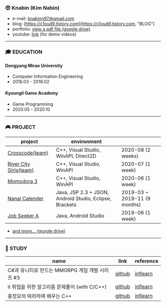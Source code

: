 
### 😎 Knabin (Kim Nabin)
* e-mail: <knabinn97@gmail.com>
* blog: [https://c1oud9.tistory.com](https://c1oud9.tistory.com, "BLOG")
* portfolio: [view a pdf file (google drive)](https://drive.google.com/file/d/1AwVqMkkopVRMW0CpNrjIHZRnC7GJQqyJ/view?usp=sharing)
* youtube: [link](https://www.youtube.com/channel/UC0vyJMjXLbB28_jPB-qCA1g) (for demo videos)
* * *

### 🎓 EDUCATION
#### Dongyang Mirae University   
* Computer Information Engineering   
* 2016.03 - 2018.02   

#### Kyoungil Game Academy
* Game Programming   
* 2020.05 - 2020.10   

* * *
### 🎮 PROJECT
| project | environment |  |
|-------|--------|-------|
| [Crosscode(team)](https://github.com/Knabin/crosscode) | C++, Visual Studio, WinAPI, Direct2D | 2020-08 (2 weeks) |
| [River City Girls(team)](https://github.com/Knabin/mintchoco) | C++, Visual Studio, WinAPI | 2020-07 (1 week) |
| [Momodora 3](https://github.com/Knabin/Momodora) | C++, Visual Studio, WinAPI | 2020-06 (1 week) |
| [Nanal Calender](https://github.com/Knabin/Nanal-Calendar) | Java, JSP 2.3 + JSON, Android Studio, Eclipse, Brackets | 2019-03 ~ 2019-11 (9 months) |
| [Job Seeker A](https://github.com/Knabin/job-seeker-A) | Java, Android Studio | 2019-06 (1 week) |

+ [and more... (google drive)](https://drive.google.com/file/d/1AwVqMkkopVRMW0CpNrjIHZRnC7GJQqyJ/view?usp=sharing)
* * *
### 🌱 STUDY
| name | link | reference |
|-------|--------|--------|
| C#과 유니티로 만드는 MMORPG 게임 개발 시리즈 #3 | [github](https://github.com/Knabin/MMO-Unity) | [inflearn](https://www.inflearn.com/course/MMORPG-%EC%9C%A0%EB%8B%88%ED%8B%B0) |
| it 취업을 위한 알고리즘 문제풀이 (with C/C++) | [github](https://github.com/Knabin/AlgorithmQ) | [inflearn](https://www.inflearn.com/course/%EC%95%8C%EA%B3%A0%EB%A6%AC%EC%A6%98) |
| 홍정모의 따라하며 배우는 C++ | [github](https://github.com/Knabin/TBCppStudy) | [inflearn](https://www.inflearn.com/course/following-c-plus) |

<!--
**Knabin/Knabin** is a ✨ _special_ ✨ repository because its `README.md` (this file) appears on your GitHub profile.

Here are some ideas to get you started:

- 🔭 I’m currently working on ...
- 🌱 I’m currently learning ...
- 👯 I’m looking to collaborate on ...
- 🤔 I’m looking for help with ...
- 💬 Ask me about ...
- 📫 How to reach me: ...
- 😄 Pronouns: ...
- ⚡ Fun fact: ...
-->
